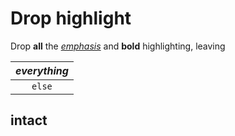 # Drop highlight

Drop __all__ the [*emphasis*][1] and **bold** highlighting, leaving

| _everything_ |
| :----------: |
| `else`       |

## __intact__

[1]: https://ddg.gg/?q=emphasis
